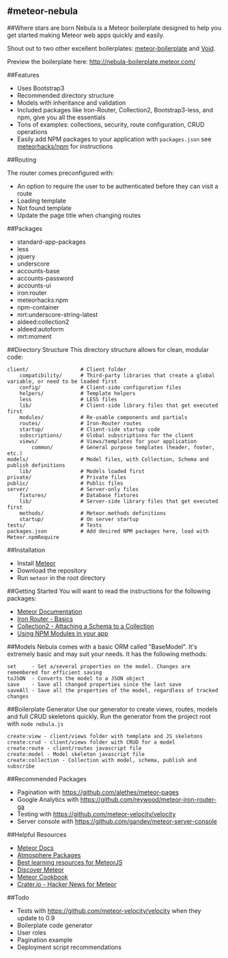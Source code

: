 #meteor-nebula
---
##Where stars are born
Nebula is a Meteor boilerplate designed to help you get started making Meteor web apps quickly and easily.

Shout out to two other excellent boilerplates: [meteor-boilerplate](https://github.com/matteodem/meteor-boilerplate) and [Void](https://github.com/SachaG/Void).

Preview the boilerplate here: http://nebula-boilerplate.meteor.com/


##Features
- Uses Bootstrap3
- Recommended directory structure
- Models with inheritance and validation
- Included packages like Iron-Router, Collection2, Bootstrap3-less, and npm, give you all the essentials
- Tons of examples: collections, security, route configuration, CRUD operations
- Easily add NPM packages to your application with `packages.json` see [meteorhacks/npm](https://github.com/meteorhacks/npm) for instructions


##Routing

The router comes preconfigured with:

- An option to require the user to be authenticated before they can visit a route
- Loading template
- Not found template
- Update the page title when changing routes

##Packages
- standard-app-packages
- less
- jquery
- underscore
- accounts-base
- accounts-password
- accounts-ui
- iron:router
- meteorhacks:npm
- npm-container
- mrt:underscore-string-latest
- aldeed:collection2
- aldeed:autoform
- mrt:moment

##Directory Structure
This directory structure allows for clean, modular code:
 
```
client/                 # Client folder
    compatibility/      # Third-party libraries that create a global variable, or need to be loaded first
    config/             # Client-side configuration files
    helpers/            # Template helpers
    less                # LESS files    
    lib/                # Client-side library files that get executed first
    modules/            # Re-usable components and partials
    routes/             # Iron-Router routes
    startup/            # Client-side startup code
    subscriptions/      # Global subscriptions for the client
    views/              # Views/templates for your application
        common/         # General purpose templates (header, footer, etc.)
models/                 # Model files, with Collection, Schema and publish definitions
    lib/                # Models loaded first
private/                # Private files
public/                 # Public files
server/                 # Server-only files
    fixtures/           # Database fixtures
    lib/                # Server-side library files that get executed first
    methods/            # Meteor.methods definitions
    startup/            # On server startup
tests/                  # Tests
packages.json           # Add desired NPM packages here, load with Meteor.npmRequire
```


##Installation
- Install [Meteor](https://www.meteor.com/)
- Download the repository
- Run `meteor` in the root directory

##Getting Started
You will want to read the instructions for the following packages:

- [Meteor Documentation](http://docs.meteor.com/)
- [Iron Router - Basics](https://github.com/EventedMind/iron-router#basics)
- [Collection2 - Attaching a Schema to a Collection](https://github.com/EventedMind/iron-router#basics)
- [Using NPM Modules in your app](http://docs.meteor.com/)

##Models
Nebula comes with a basic ORM called "BaseModel". It's extremely basic and may
suit your needs. It has the following methods:
```
set     - Set a/several properties on the model. Changes are remembered for efficient saving
toJSON  - Converts the model to a JSON object
save    - Save all changed properties since the last save
saveAll - Save all the properties of the model, regardless of tracked changes
```

##Boilerplate Generator
Use our generator to create views, routes, models and full CRUD skeletons quickly.
Run the generator from the project root with ```node nebula.js```

```
create:view - client/views folder with template and JS skeletons
create:crud - client/views folder with CRUD for a model
create:route - client/routes javascript file
create:model - Model skeleton javascript file
create:collection - Collection with model, schema, publish and subscribe
```


##Recommended Packages
- Pagination with https://github.com/alethes/meteor-pages
- Google Analytics with https://github.com/reywood/meteor-iron-router-ga
- Testing with https://github.com/meteor-velocity/velocity
- Server console with https://github.com/gandev/meteor-server-console

##Helpful Resources
- [Meteor Docs](http://docs.meteor.com/)
- [Atmosphere Packages](http://atmospherejs.com/)
- [Best learning resources for MeteorJS](https://www.yauh.de/best-learning-resources-for-meteorjs/)
- [Discover Meteor](https://www.discovermeteor.com/)
- [Meteor Cookbook](https://github.com/awatson1978/meteor-cookbook/blob/master/readme.md)
- [Crater.io - Hacker News for Meteor](http://crater.io/)


##Todo
- Tests with https://github.com/meteor-velocity/velocity when they update to 0.9
- Boilerplate code generator
- User roles
- Pagination example
- Deployment script recommendations